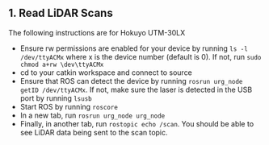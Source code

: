 ## 1. Read LiDAR Scans 
The following instructions are for Hokuyo UTM-30LX
+ Ensure rw permissions are enabled for your device by running ```ls -l /dev/ttyACMx``` where x is the device number (default is 0). If not, run ```sudo chmod a+rw \dev\ttyACMx```
+ cd to your catkin workspace and connect to source
+ Ensure that ROS can detect the device by running ```rosrun urg_node getID /dev/ttyACMx```. If not, make sure the laser is detected in the USB port by running ```lsusb```
+ Start ROS by running ```roscore```
+ In a new tab, run ```rosrun urg_node urg_node```
+ Finally, in another tab, run ```rostopic echo /scan```. You should be able to see LiDAR data being sent to the scan topic.
